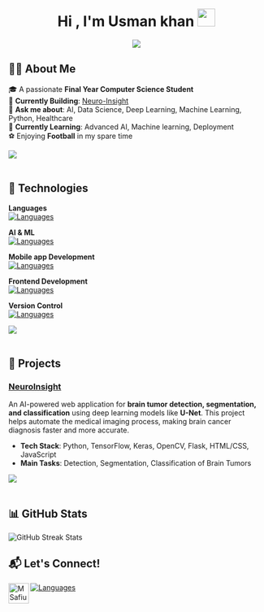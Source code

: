 

<h1 align="center"><b>Hi , I'm Usman khan </b><img src="https://media.giphy.com/media/hvRJCLFzcasrR4ia7z/giphy.gif" width="35"></h1>


<p align="center">
  <a href="https://github.com/DenverCoder1/readme-typing-svg"><img src="https://readme-typing-svg.herokuapp.com?font=Time+New+Roman&color=cyan&size=25&center=true&vCenter=true&width=600&height=100&lines=Assalamu+O+Alaikum+Warahmatullah..&hearts;++;I+am+a+Fresh+Computer-Science+Graduate,;A+Data+Science+Enthusiast,;Active+Learner/Researcher,;Love+to+learn+new+stuffs..<3"></a>
</p>

## 🧑‍💻 **About Me**

🎓 A passionate **Final Year Computer Science Student**  
🔭 **Currently Building**: [Neuro-Insight](https://github.com/UsmanK7/Neuro-Insight) <br>
💬 **Ask me about**: AI, Data Science, Deep Learning, Machine Learning, Python, Healthcare  <br>
🌱 **Currently Learning**: Advanced AI, Machine learning, Deployment  
⚽ Enjoying **Football** in my spare time  

<img src="https://user-images.githubusercontent.com/73097560/115834477-dbab4500-a447-11eb-908a-139a6edaec5c.gif"><br><br>
## 🚀 Technologies
**Languages**  
[![Languages](https://skillicons.dev/icons?i=cpp,python&theme=light)]([])

**AI & ML**  
[![Languages](https://skillicons.dev/icons?i=vscode,tensorflow,flask&theme=light)]([])

**Mobile app Development**  
[![Languages](https://skillicons.dev/icons?i=flutter,sqlite,firebase&theme=light)]([])

**Frontend Development**  
[![Languages](https://skillicons.dev/icons?i=figma,html,css,javascript,bootstrap&theme=light)]([])

**Version Control**  
[![Languages](https://skillicons.dev/icons?i=git,github&theme=light)]([])

<img src="https://user-images.githubusercontent.com/73097560/115834477-dbab4500-a447-11eb-908a-139a6edaec5c.gif"><br><br>

## 🌟 Projects

### [NeuroInsight](https://github.com/UsmanK7/Neuro-Insight)
An AI-powered web application for **brain tumor detection, segmentation, and classification** using deep learning models like **U-Net**. This project helps automate the medical imaging process, making brain cancer diagnosis faster and more accurate.

- **Tech Stack**: Python, TensorFlow, Keras, OpenCV, Flask, HTML/CSS, JavaScript
- **Main Tasks**: Detection, Segmentation, Classification of Brain Tumors

<img src="https://user-images.githubusercontent.com/73097560/115834477-dbab4500-a447-11eb-908a-139a6edaec5c.gif"><br><br>
## 📊 GitHub Stats

<img src="https://github-readme-streak-stats.herokuapp.com/?user=usmank7&theme=dark" alt="GitHub Streak Stats" />


## 📬 Let's Connect!
[![Languages](https://skillicons.dev/icons?i=linkedin&theme=light)](https://www.linkedin.com/in/usmank7/)
<a href="https://leetcode.com/u/usmank7/">
  <img align="left" alt="M Safiullah Khan | LeetCode" width="40px" src="https://upload.vectorlogo.zone/logos/leetcode/images/87a6ef2b-56e7-42de-b43f-d9db8e40734e.svg" />
</a>
